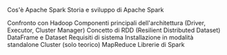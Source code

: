 Cos'è Apache Spark
Storia e sviluppo di Apache Spark

Confronto con Hadoop
Componenti principali dell'architettura (Driver, Executor, Cluster Manager)
Concetto di RDD (Resilient Distributed Dataset)
DataFrame e Dataset
Requisiti di sistema
Installazione in modalità standalone
Cluster (solo teorico) 
MapReduce
Librerie di Spark